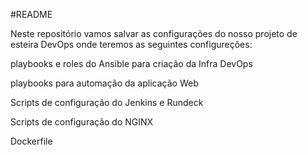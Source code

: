 #README


Neste repositório vamos salvar as configurações do nosso projeto de esteira DevOps onde teremos as seguintes configureções:

playbooks e roles do Ansible para criação da Infra DevOps

playbooks para automação da aplicação Web

Scripts de configuração do Jenkins e Rundeck

Scripts de configuração do NGINX

Dockerfile
